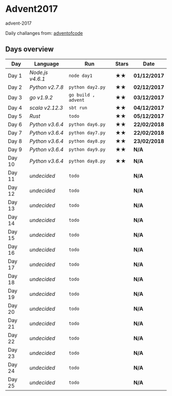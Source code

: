 # Advent2017
advent-2017

Daily challanges from:
[adventofcode](http://adventofcode.com/2017)

## Days overview

| Day| Language | Run | Stars | Date |
| --- | --- | --- | --- | --- |
| Day 1 | *Node.js v4.6.1* | `node day1` | ★★ | **01/12/2017** |
| Day 2 | *Python v2.7.8* | `python day2.py` | ★★ | **02/12/2017** |
| Day 3 | *go v1.9.2* | `go build , advent` | ★★ | **03/12/2017** |
| Day 4 | *scala v2.12.3* | `sbt run` | ★★ | **04/12/2017** |
| Day 5 | *Rust* | `todo` | ★★ | **05/12/2017** |
| Day 6 | *Python v3.6.4* | `python day6.py` | ★★ | **22/02/2018** |
| Day 7 | *Python v3.6.4* | `python day7.py` | ★★ | **22/02/2018** |
| Day 8 | *Python v3.6.4* | `python day8.py` | ★★ | **23/02/2018** |
| Day 9 | *Python v3.6.4* | `python day9.py` | ★★ | **N/A** |
| Day 10 | *Python v3.6.4* | `python day8.py` | ★★ | **N/A** |
| Day 11 | *undecided* | `todo` |  | **N/A** |
| Day 12 | *undecided* | `todo` |  | **N/A** |
| Day 13 | *undecided* | `todo` |  | **N/A** |
| Day 14 | *undecided* | `todo` |  | **N/A** |
| Day 15 | *undecided* | `todo` |  | **N/A** |
| Day 16 | *undecided* | `todo` |  | **N/A** |
| Day 17 | *undecided* | `todo` |  | **N/A** |
| Day 18 | *undecided* | `todo` |  | **N/A** |
| Day 19 | *undecided* | `todo` |  | **N/A** |
| Day 20 | *undecided* | `todo` |  | **N/A** |
| Day 21 | *undecided* | `todo` |  | **N/A** |
| Day 22 | *undecided* | `todo` |  | **N/A** |
| Day 23 | *undecided* | `todo` |  | **N/A** |
| Day 24 | *undecided* | `todo` |  | **N/A** |
| Day 25 | *undecided* | `todo` |  | **N/A** |
